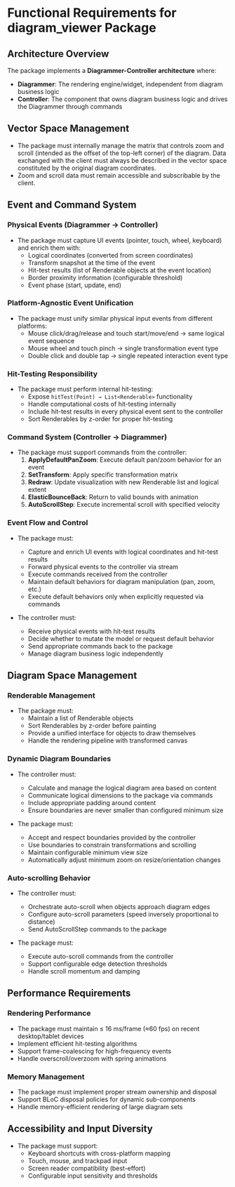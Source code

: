 # Functional Requirements for diagram_viewer Package

## Architecture Overview

The package implements a **Diagrammer-Controller architecture** where:
- **Diagrammer**: The rendering engine/widget, independent from diagram business logic
- **Controller**: The component that owns diagram business logic and drives the Diagrammer through commands

## Vector Space Management
- The package must internally manage the matrix that controls zoom and scroll (intended as the offset of the top-left corner) of the diagram. Data exchanged with the client must always be described in the vector space constituted by the original diagram coordinates.
- Zoom and scroll data must remain accessible and subscribable by the client.

## Event and Command System

### Physical Events (Diagrammer → Controller)
- The package must capture UI events (pointer, touch, wheel, keyboard) and enrich them with:
  - Logical coordinates (converted from screen coordinates)
  - Transform snapshot at the time of the event
  - Hit-test results (list of Renderable objects at the event location)
  - Border proximity information (configurable threshold)
  - Event phase (start, update, end)

### Platform-Agnostic Event Unification
- The package must unify similar physical input events from different platforms:
  - Mouse click/drag/release and touch start/move/end → same logical event sequence
  - Mouse wheel and touch pinch → single transformation event type
  - Double click and double tap → single repeated interaction event type

### Hit-Testing Responsibility
- The package must perform internal hit-testing:
  - Expose `hitTest(Point) → List<Renderable>` functionality
  - Handle computational costs of hit-testing internally
  - Include hit-test results in every physical event sent to the controller
  - Sort Renderables by z-order for proper hit-testing

### Command System (Controller → Diagrammer)
- The package must support commands from the controller:
  1. **ApplyDefaultPanZoom**: Execute default pan/zoom behavior for an event
  2. **SetTransform**: Apply specific transformation matrix
  3. **Redraw**: Update visualization with new Renderable list and logical extent
  4. **ElasticBounceBack**: Return to valid bounds with animation
  5. **AutoScrollStep**: Execute incremental scroll with specified velocity

### Event Flow and Control
- The package must:
  - Capture and enrich UI events with logical coordinates and hit-test results
  - Forward physical events to the controller via stream
  - Execute commands received from the controller
  - Maintain default behaviors for diagram manipulation (pan, zoom, etc.)
  - Execute default behaviors only when explicitly requested via commands

- The controller must:
  - Receive physical events with hit-test results
  - Decide whether to mutate the model or request default behavior
  - Send appropriate commands back to the package
  - Manage diagram business logic independently

## Diagram Space Management

### Renderable Management
- The package must:
  - Maintain a list of Renderable objects
  - Sort Renderables by z-order before painting
  - Provide a unified interface for objects to draw themselves
  - Handle the rendering pipeline with transformed canvas

### Dynamic Diagram Boundaries
- The controller must:
  - Calculate and manage the logical diagram area based on content
  - Communicate logical dimensions to the package via commands
  - Include appropriate padding around content
  - Ensure boundaries are never smaller than configured minimum size

- The package must:
  - Accept and respect boundaries provided by the controller
  - Use boundaries to constrain transformations and scrolling
  - Maintain configurable minimum view size
  - Automatically adjust minimum zoom on resize/orientation changes

### Auto-scrolling Behavior
- The controller must:
  - Orchestrate auto-scroll when objects approach diagram edges
  - Configure auto-scroll parameters (speed inversely proportional to distance)
  - Send AutoScrollStep commands to the package

- The package must:
  - Execute auto-scroll commands from the controller
  - Support configurable edge detection thresholds
  - Handle scroll momentum and damping

## Performance Requirements

### Rendering Performance
- The package must maintain ≤ 16 ms/frame (≈60 fps) on recent desktop/tablet devices
- Implement efficient hit-testing algorithms
- Support frame-coalescing for high-frequency events
- Handle overscroll/overzoom with spring animations

### Memory Management
- The package must implement proper stream ownership and disposal
- Support BLoC disposal policies for dynamic sub-components
- Handle memory-efficient rendering of large diagram sets

## Accessibility and Input Diversity
- The package must support:
  - Keyboard shortcuts with cross-platform mapping
  - Touch, mouse, and trackpad input
  - Screen reader compatibility (best-effort)
  - Configurable input sensitivity and thresholds
